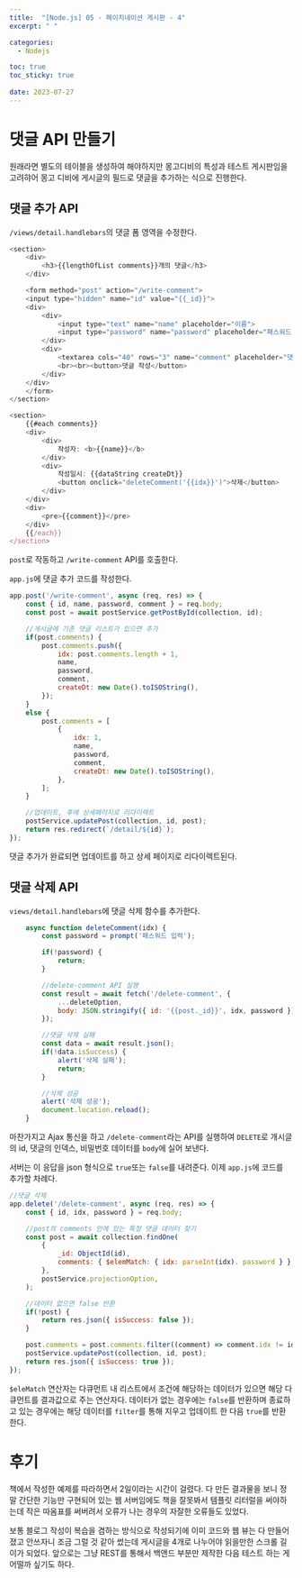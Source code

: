 ```yaml
---
title:  "[Node.js] 05 - 페이지네이션 게시판 - 4"
excerpt: " "

categories:
  - Nodejs

toc: true
toc_sticky: true
 
date: 2023-07-27
---
```


# 댓글 API 만들기

원래라면 별도의 테이블을 생성하여 해야하지만 몽고디비의 특성과 테스트 게시판임을 고려햐어 몽고 디비에 게시글의 필드로 댓글을 추가하는 식으로 진행한다.

## 댓글 추가 API

`/views/detail.handlebars`의 댓글 폼 영역을 수정한다. 

```js
<section>
    <div>
        <h3>{{lengthOfList comments}}개의 댓글</h3>
    </div>

    <form method="post" action="/write-comment">
    <input type="hidden" name="id" value="{{_id}}">
    <div>
        <div>
            <input type="text" name="name" placeholder="이름">
            <input type="password" name="password" placeholder="패스워드">
        </div>
        <div>
            <textarea cols="40" rows="3" name="comment" placeholder="댓글 입력"></textarea>
            <br><br><button>댓글 작성</button>
        </div>
    </div>
    </form>
</section>

<section>
    {{#each comments}}
    <div>
        <div>
            작성자: <b>{{name}}</b>
        </div>
        <div>
            작성일시: {{dataString createDt}}
            <button onclick="deleteComment('{{idx}}')">삭제</button>
        </div>
    </div>
    <div>
        <pre>{{comment}}</pre>
    </div>
    {{/each}}
</section>
```

`post`로 작동하고 `/write-comment` API를 호출한다. 

`app.js`에 댓글 추가 코드를 작성한다.

```js
app.post('/write-comment', async (req, res) => {
    const { id, name, password, comment } = req.body;
    const post = await postService.getPostById(collection, id);

    //게시글에 기존 댓글 리스트가 있으면 추가
    if(post.comments) {
        post.comments.push({
            idx: post.comments.length + 1,
            name,
            password,
            comment,
            createDt: new Date().toISOString(),
        });
    }
    else {
        post.comments = [
            {
                idx: 1,
                name,
                password,
                comment,
                createDt: new Date().toISOString(),
            },
        ];
    }

    //업데이트, 후에 상세페이지로 리다이렉트
    postService.updatePost(collection, id, post);
    return res.redirect(`/detail/${id}`);
});
```

댓글 추가가 완료되면 업데이트를 하고 상세 페이지로 리다이렉트된다.

## 댓글 삭제 API

`views/detail.handlebars`에 댓글 삭제 함수를 추가한다.

```js
    async function deleteComment(idx) {
        const password = prompt('패스워드 입력');

        if(!password) {
            return;
        }

        //delete-comment API 실행
        const result = await fetch('/delete-comment', {
            ...deleteOption,
            body: JSON.stringify({ id: '{{post._id}}', idx, password })
        });

        //댓글 삭제 실패
        const data = await result.json();
        if(!data.isSuccess) {
            alert('삭제 실패');
            return;
        }

        //삭제 성공
        alert('삭제 성공');
        document.location.reload();
    }
```

마찬가지고 Ajax 통신을 하고 `/delete-comment`라는 API를 실행하여 `DELETE`로 개시글의 id, 댓글의 인덱스, 비밀번호 데이터를 `body`에 실어 보낸다.

서버는 이 응답을 json 형식으로 `true`또는 `false`를 내려준다. 이제 `app.js`에 코드를 추가할 차례다.

```js
//댓글 삭제
app.delete('/delete-comment', async (req, res) => {
    const { id, idx, password } = req.body;

    //post의 comments 안에 있는 특정 댓글 데이터 찾기
    const post = await collection.findOne(
        {
            _id: ObjectId(id),
            comments: { $elemMatch: { idx: parseInt(idx). password } },
        },
        postService.projectionOption,
    );

    //데이터 없으면 false 반환 
    if(!post) {
        return res.json({ isSuccess: false });
    }

    post.comments = post.comments.filter((comment) => comment.idx != idx);
    postService.updatePost(collection, id, post);
    return res.json({ isSuccess: true });
});
```

`$eleMatch` 연산자는 다큐먼트 내 리스트에서 조건에 해당하는 데이터가 있으면 해당 다큐먼트를 결과값으로 주는 연산자다. 데이터가 없는 경우에는 `false`를 반환하며 종료하고 있는 경우에는 해당 데이터를 `filter`를 통해 지우고 업데이트 한 다음 `true`를 반환한다.

# 후기
책에서 작성한 예제를 따라하면서 2일이라는 시간이 걸렸다. 다 만든 결과물을 보니 정말 간단한 기능만 구현되어 있는 웹 서버임에도 책을 잘못봐서 템플릿 리터럴을 써야하는데 작은 따옴표를 써버려서 오류가 나는 경우의 자잘한 오류들도 있었다. 

보통 블로그 작성이 복습을 겸하는 방식으로 작성되기에 이미 코드와 웹 뷰는 다 만들어졌고 안쓰자니 조금 그럴 것 같아 썼는데 게시글을 4개로 나누어야 읽을만한 스크롤 길이가 되었다. 앞으로는 그냥 REST를 통해서 백앤드 부분만 제작한 다음 테스트 하는 게 어떨까 싶기도 하다.
